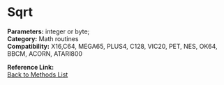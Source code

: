 # Sqrt

**Parameters:** integer or byte;  
**Category:** Math routines  
**Compatibility:** X16,C64, MEGA65, PLUS4, C128, VIC20, PET,  NES, OK64, BBCM, ACORN, ATARI800  

**Reference Link:**  
[Back to Methods List](../../SUMMARY.md)
